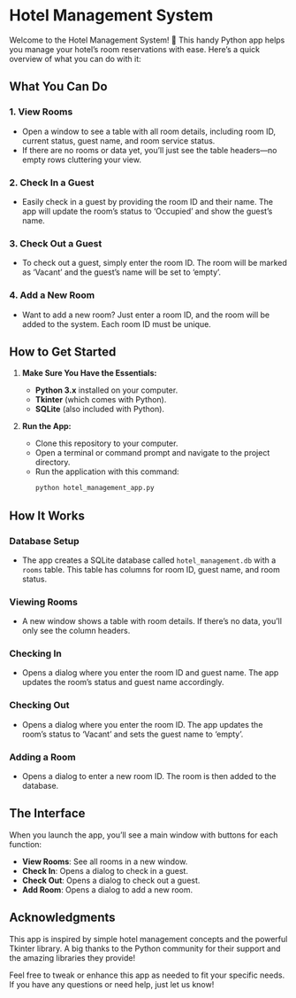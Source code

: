 # Hotel Management System

Welcome to the Hotel Management System! 🎉 This handy Python app helps you manage your hotel’s room reservations with ease. Here’s a quick overview of what you can do with it:

## What You Can Do

### 1. **View Rooms**
   - Open a window to see a table with all room details, including room ID, current status, guest name, and room service status.
   - If there are no rooms or data yet, you’ll just see the table headers—no empty rows cluttering your view.

### 2. **Check In a Guest**
   - Easily check in a guest by providing the room ID and their name. The app will update the room’s status to ‘Occupied’ and show the guest’s name.

### 3. **Check Out a Guest**
   - To check out a guest, simply enter the room ID. The room will be marked as ‘Vacant’ and the guest’s name will be set to ‘empty’.

### 4. **Add a New Room**
   - Want to add a new room? Just enter a room ID, and the room will be added to the system. Each room ID must be unique.

## How to Get Started

1. **Make Sure You Have the Essentials:**
   - **Python 3.x** installed on your computer.
   - **Tkinter** (which comes with Python).
   - **SQLite** (also included with Python).

2. **Run the App:**
   - Clone this repository to your computer.
   - Open a terminal or command prompt and navigate to the project directory.
   - Run the application with this command:
     ```bash
     python hotel_management_app.py
     ```

## How It Works

### **Database Setup**
   - The app creates a SQLite database called `hotel_management.db` with a `rooms` table. This table has columns for room ID, guest name, and room status.

### **Viewing Rooms**
   - A new window shows a table with room details. If there’s no data, you’ll only see the column headers.

### **Checking In**
   - Opens a dialog where you enter the room ID and guest name. The app updates the room’s status and guest name accordingly.

### **Checking Out**
   - Opens a dialog where you enter the room ID. The app updates the room’s status to ‘Vacant’ and sets the guest name to ‘empty’.

### **Adding a Room**
   - Opens a dialog to enter a new room ID. The room is then added to the database.

## The Interface

When you launch the app, you’ll see a main window with buttons for each function:
- **View Rooms**: See all rooms in a new window.
- **Check In**: Opens a dialog to check in a guest.
- **Check Out**: Opens a dialog to check out a guest.
- **Add Room**: Opens a dialog to add a new room.

## Acknowledgments

This app is inspired by simple hotel management concepts and the powerful Tkinter library. A big thanks to the Python community for their support and the amazing libraries they provide!

Feel free to tweak or enhance this app as needed to fit your specific needs. If you have any questions or need help, just let us know!
